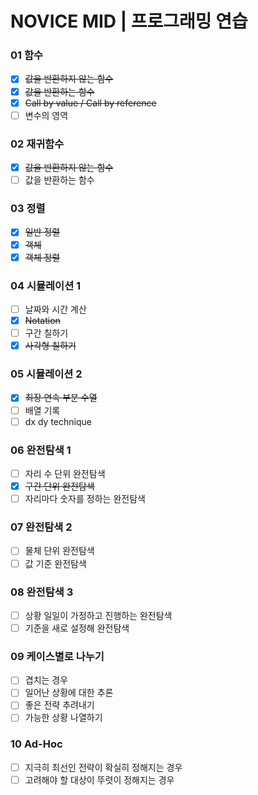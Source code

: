# NOVICE MID | 프로그래밍 연습

### 01 함수
- [x] ~~값을 반환하지 않는 함수~~
- [x] ~~값을 반환하는 함수~~
- [x] ~~Call by value / Call by reference~~
- [ ] 변수의 영역

### 02 재귀함수
- [x] ~~값을 반환하지 않는 함수~~
- [ ] 값을 반환하는 함수
### 03 정렬
- [x] ~~일반 정렬~~
- [x] ~~객체~~
- [x] ~~객체 정렬~~
### 04 시뮬레이션 1
- [ ] 날짜와 시간 계산
- [x] ~~Notation~~
- [ ] 구간 칠하기
- [x] ~~사각형 칠하기~~
### 05 시뮬레이션 2
- [x] ~~최장 연속 부분 수열~~
- [ ] 배열 기록
- [ ] dx dy technique
### 06 완전탐색 1
- [ ] 자리 수 단위 완전탐색
- [x] ~~구간 단위 완전탐색~~
- [ ] 자리마다 숫자를 정하는 완전탐색
### 07 완전탐색 2
- [ ] 물체 단위 완전탐색
- [ ] 값 기준 완전탐색
### 08 완전탐색 3
- [ ] 상황 일일이 가정하고 진행하는 완전탐색
- [ ] 기준을 새로 설정해 완전탐색
### 09 케이스별로 나누기
- [ ] 겹치는 경우
- [ ] 일어난 상황에 대한 추론
- [ ] 좋은 전략 추려내기
- [ ] 가능한 상황 나열하기
### 10 Ad-Hoc
- [ ] 지극히 최선인 전략이 확실히 정해지는 경우
- [ ] 고려해야 할 대상이 뚜렷이 정해지는 경우
